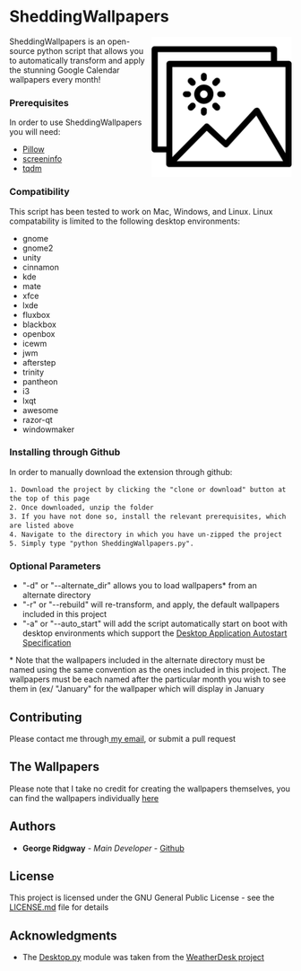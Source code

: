 # SheddingWallpapers

<img align="right" width="250" height="250" src="/Icons/full_size.png">

SheddingWallpapers is an open-source python script that allows you to automatically transform and apply the stunning Google Calendar wallpapers every month!

### Prerequisites

In order to use SheddingWallpapers you will need:
* [Pillow](https://pypi.org/project/Pillow/2.1.0/) 
* [screeninfo](https://pypi.org/project/screeninfo/)
* [tqdm](https://pypi.org/project/tqdm/)

### Compatibility

This script has been tested to work on Mac, Windows, and Linux. Linux compatability is limited to the following desktop environments:
* gnome
* gnome2
* unity
* cinnamon
* kde
* mate
* xfce
* lxde
* fluxbox
* blackbox
* openbox
* icewm
* jwm
* afterstep
* trinity
* pantheon
* i3
* lxqt
* awesome
* razor-qt
* windowmaker


### Installing through Github

In order to manually download the extension through github:

```
1. Download the project by clicking the "clone or download" button at the top of this page
2. Once downloaded, unzip the folder
3. If you have not done so, install the relevant prerequisites, which are listed above
4. Navigate to the directory in which you have un-zipped the project 
5. Simply type "python SheddingWallpapers.py". 

```

### Optional Parameters

- "-d" or "--alternate_dir" allows you to load wallpapers\* from an alternate directory
- "-r" or "--rebuild" will re-transform, and apply, the default wallpapers included in this project
- "-a" or "--auto_start" will add the script automatically start on boot with desktop environments which support the [Desktop Application Autostart Specification](https://specifications.freedesktop.org/autostart-spec/autostart-spec-latest.html) 

\* Note that the wallpapers included in the alternate directory must be named using the same convention as the ones included in this project. The wallpapers must be each named after the particular month you wish to see them in (ex/ "January" for the wallpaper which will display in January

## Contributing

Please contact me through<a href="mailto:george.ridgway@protonmail.com"> my email</a>, or submit a pull request 

## The Wallpapers

Please note that I take no credit for creating the wallpapers themselves, you can find the wallpapers individually [here](https://www.droid-life.com/2014/10/23/download-seasonal-backgrounds-from-new-google-calendar-app/)

## Authors

* **George Ridgway** - *Main Developer* - [Github](https://github.com/ridgeontheway)

## License

This project is licensed under the GNU General Public License - see the [LICENSE.md](LICENSE.md) file for details

## Acknowledgments

* The [Desktop.py](Desktop.py) module was taken from the [WeatherDesk project](https://gitlab.com/bharadwaj-raju/WeatherDesk) 
